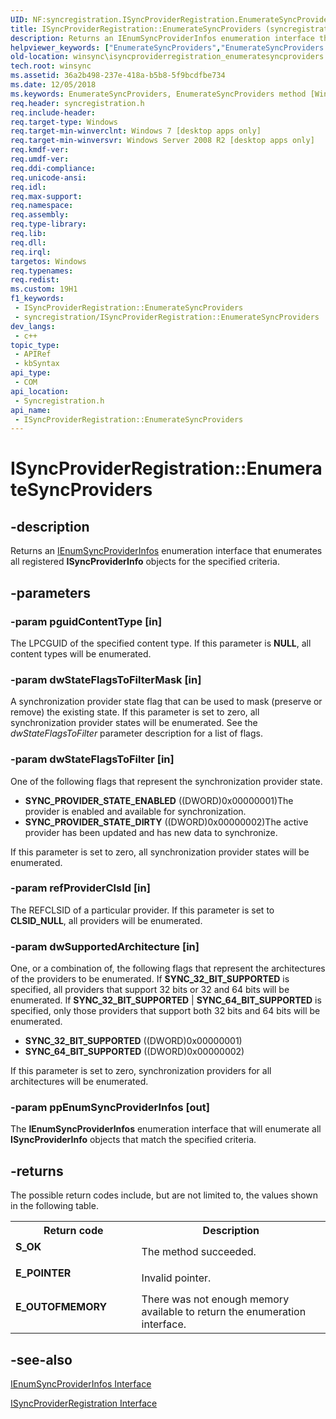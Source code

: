 ```yaml
---
UID: NF:syncregistration.ISyncProviderRegistration.EnumerateSyncProviders
title: ISyncProviderRegistration::EnumerateSyncProviders (syncregistration.h)
description: Returns an IEnumSyncProviderInfos enumeration interface that enumerates all registered ISyncProviderInfo objects for the specified criteria.
helpviewer_keywords: ["EnumerateSyncProviders","EnumerateSyncProviders method [Windows Sync]","EnumerateSyncProviders method [Windows Sync]","ISyncProviderRegistration interface","ISyncProviderRegistration interface [Windows Sync]","EnumerateSyncProviders method","ISyncProviderRegistration.EnumerateSyncProviders","ISyncProviderRegistration::EnumerateSyncProviders","syncregistration/ISyncProviderRegistration::EnumerateSyncProviders","winsync.isyncproviderregistration_enumeratesyncproviders"]
old-location: winsync\isyncproviderregistration_enumeratesyncproviders.htm
tech.root: winsync
ms.assetid: 36a2b498-237e-418a-b5b8-5f9bcdfbe734
ms.date: 12/05/2018
ms.keywords: EnumerateSyncProviders, EnumerateSyncProviders method [Windows Sync], EnumerateSyncProviders method [Windows Sync],ISyncProviderRegistration interface, ISyncProviderRegistration interface [Windows Sync],EnumerateSyncProviders method, ISyncProviderRegistration.EnumerateSyncProviders, ISyncProviderRegistration::EnumerateSyncProviders, syncregistration/ISyncProviderRegistration::EnumerateSyncProviders, winsync.isyncproviderregistration_enumeratesyncproviders
req.header: syncregistration.h
req.include-header: 
req.target-type: Windows
req.target-min-winverclnt: Windows 7 [desktop apps only]
req.target-min-winversvr: Windows Server 2008 R2 [desktop apps only]
req.kmdf-ver: 
req.umdf-ver: 
req.ddi-compliance: 
req.unicode-ansi: 
req.idl: 
req.max-support: 
req.namespace: 
req.assembly: 
req.type-library: 
req.lib: 
req.dll: 
req.irql: 
targetos: Windows
req.typenames: 
req.redist: 
ms.custom: 19H1
f1_keywords:
 - ISyncProviderRegistration::EnumerateSyncProviders
 - syncregistration/ISyncProviderRegistration::EnumerateSyncProviders
dev_langs:
 - c++
topic_type:
 - APIRef
 - kbSyntax
api_type:
 - COM
api_location:
 - Syncregistration.h
api_name:
 - ISyncProviderRegistration::EnumerateSyncProviders
---
```


# ISyncProviderRegistration::EnumerateSyncProviders


## -description

Returns an <a href="/previous-versions/windows/desktop/api/syncregistration/nn-syncregistration-ienumsyncproviderinfos">IEnumSyncProviderInfos</a> enumeration interface that enumerates all registered <b>ISyncProviderInfo</b> objects for the specified  criteria.

## -parameters

### -param pguidContentType [in]

The LPCGUID of the specified content type. If this parameter is <b>NULL</b>, all content types will be enumerated.

### -param dwStateFlagsToFilterMask [in]

A synchronization provider state flag that can be used to mask (preserve or remove) the existing state. If this parameter is set to zero, all synchronization provider states will be enumerated. See the <i>dwStateFlagsToFilter</i> parameter description for a list of flags.

### -param dwStateFlagsToFilter [in]

One of the following flags that represent the synchronization provider state.

<ul>
<li><b>SYNC_PROVIDER_STATE_ENABLED</b>  ((DWORD)0x00000001)The provider is enabled and available for synchronization.

</li>
<li><b>SYNC_PROVIDER_STATE_DIRTY</b>  ((DWORD)0x00000002)The active provider has been updated and has new data to synchronize.

</li>
</ul>
If this parameter is set to zero, all synchronization provider states will be enumerated.

### -param refProviderClsId [in]

The REFCLSID of a particular provider. If this parameter is set to <b>CLSID_NULL</b>, all providers will be enumerated.

### -param dwSupportedArchitecture [in]

One, or a combination  of, the following flags that represent the architectures of the providers to be enumerated. If <b>SYNC_32_BIT_SUPPORTED</b> is specified, all providers that support 32 bits or 32 and 64 bits will be enumerated.  If <b>SYNC_32_BIT_SUPPORTED</b> | <b>SYNC_64_BIT_SUPPORTED</b> is specified, only those providers that support both 32 bits and 64 bits will be enumerated.

<ul>
<li><b>SYNC_32_BIT_SUPPORTED</b> ((DWORD)0x00000001)</li>
<li><b>SYNC_64_BIT_SUPPORTED</b>  ((DWORD)0x00000002)</li>
</ul>
If this parameter is set to zero, synchronization providers for all architectures will be enumerated.

### -param ppEnumSyncProviderInfos [out]

The <b>IEnumSyncProviderInfos</b> enumeration interface that will enumerate all <b>ISyncProviderInfo</b> objects that match the specified criteria.

## -returns

The possible return codes include, but are not limited to, the values shown in the following table.

<table>
<tr>
<th>Return code</th>
<th>Description</th>
</tr>
<tr>
<td width="40%">
<dl>
<dt><b>S_OK</b></dt>
</dl>
</td>
<td width="60%">
The method succeeded.

</td>
</tr>
<tr>
<td width="40%">
<dl>
<dt><b>E_POINTER</b></dt>
</dl>
</td>
<td width="60%">
Invalid pointer.

</td>
</tr>
<tr>
<td width="40%">
<dl>
<dt><b>E_OUTOFMEMORY</b></dt>
</dl>
</td>
<td width="60%">
There was not enough memory available to return the enumeration interface.

</td>
</tr>
</table>

## -see-also

<a href="/previous-versions/windows/desktop/api/syncregistration/nn-syncregistration-ienumsyncproviderinfos">IEnumSyncProviderInfos Interface</a>



<a href="/previous-versions/windows/desktop/api/syncregistration/nn-syncregistration-isyncproviderregistration">ISyncProviderRegistration Interface</a>

